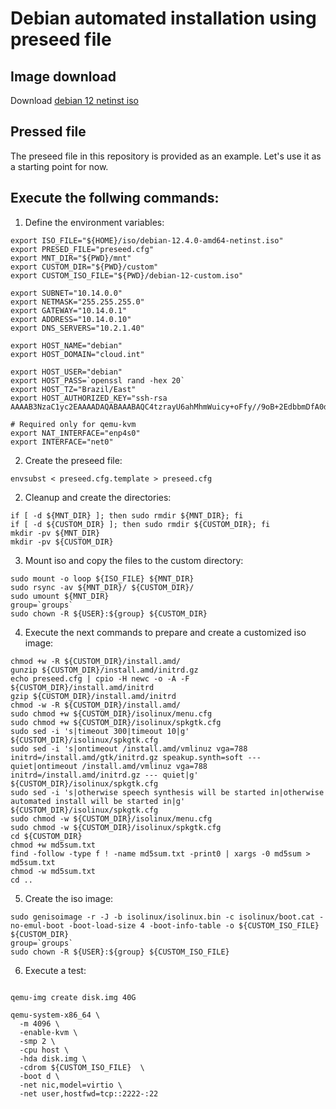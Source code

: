 # Debian automated installation using preseed file

## Image download
Download [debian 12 netinst iso](https://cdimage.debian.org/debian-cd/current/amd64/iso-cd/debian-12.7.0-amd64-netinst.iso)

## Pressed file
The preseed file in this repository is provided as an example. Let's use it as a starting point for now.

## Execute the follwing commands:

1. Define the environment variables:
```shell
export ISO_FILE="${HOME}/iso/debian-12.4.0-amd64-netinst.iso"
export PRESED_FILE="preseed.cfg"
export MNT_DIR="${PWD}/mnt"
export CUSTOM_DIR="${PWD}/custom"
export CUSTOM_ISO_FILE="${PWD}/debian-12-custom.iso"

export SUBNET="10.14.0.0"
export NETMASK="255.255.255.0"
export GATEWAY="10.14.0.1"
export ADDRESS="10.14.0.10"
export DNS_SERVERS="10.2.1.40"

export HOST_NAME="debian"
export HOST_DOMAIN="cloud.int"

export HOST_USER="debian"
export HOST_PASS=`openssl rand -hex 20`
export HOST_TZ="Brazil/East"
export HOST_AUTHORIZED_KEY="ssh-rsa AAAAB3NzaC1yc2EAAAADAQABAAABAQC4tzrayU6ahMhmWuicy+oFfy//9oB+2EdbbmDfA0d+k3SpYjWVqho64/L+sQIAN0RGBJx42GkbKi8B6AriPw8omLOCk2WSYW3ymEC7n3l32M5T4cLr8LIYwoMOBZkMtRc3H62PrHgDoTJLhUOvT2ewj1SLl7iU5gQuInwPE6jWooIb8R6KMUl31qNpkafCVPz5ovw0iYbDamHQF6sq081Xl39px2345T8TofIAocyBUfCOstmAvPaD9lXIV3j9JmPhAy0oweXpxdPiQzBHXepLh/jrvHrV5ggl2iwmLgF3uzwYdFlQN6eCniBtBEcGqEacb6oP2KHfHer04WIbAMHZ"

# Required only for qemu-kvm
export NAT_INTERFACE="enp4s0"
export INTERFACE="net0"
```

2. Create the preseed file:
```shell
envsubst < preseed.cfg.template > preseed.cfg
```

2. Cleanup and create the directories:
```shell
if [ -d ${MNT_DIR} ]; then sudo rmdir ${MNT_DIR}; fi
if [ -d ${CUSTOM_DIR} ]; then sudo rmdir ${CUSTOM_DIR}; fi
mkdir -pv ${MNT_DIR}
mkdir -pv ${CUSTOM_DIR}
```

3. Mount iso and copy the files to the custom directory:
```shell
sudo mount -o loop ${ISO_FILE} ${MNT_DIR}
sudo rsync -av ${MNT_DIR}/ ${CUSTOM_DIR}/
sudo umount ${MNT_DIR}
group=`groups`
sudo chown -R ${USER}:${group} ${CUSTOM_DIR}
```

4. Execute the next commands to prepare and create a customized iso image:
```shell
chmod +w -R ${CUSTOM_DIR}/install.amd/
gunzip ${CUSTOM_DIR}/install.amd/initrd.gz
echo preseed.cfg | cpio -H newc -o -A -F ${CUSTOM_DIR}/install.amd/initrd
gzip ${CUSTOM_DIR}/install.amd/initrd
chmod -w -R ${CUSTOM_DIR}/install.amd/
sudo chmod +w ${CUSTOM_DIR}/isolinux/menu.cfg
sudo chmod +w ${CUSTOM_DIR}/isolinux/spkgtk.cfg
sudo sed -i 's|timeout 300|timeout 10|g' ${CUSTOM_DIR}/isolinux/spkgtk.cfg
sudo sed -i 's|ontimeout /install.amd/vmlinuz vga=788 initrd=/install.amd/gtk/initrd.gz speakup.synth=soft --- quiet|ontimeout /install.amd/vmlinuz vga=788 initrd=/install.amd/initrd.gz --- quiet|g' ${CUSTOM_DIR}/isolinux/spkgtk.cfg
sudo sed -i 's|otherwise speech synthesis will be started in|otherwise automated install will be started in|g' ${CUSTOM_DIR}/isolinux/spkgtk.cfg
sudo chmod -w ${CUSTOM_DIR}/isolinux/menu.cfg
sudo chmod -w ${CUSTOM_DIR}/isolinux/spkgtk.cfg
cd ${CUSTOM_DIR}
chmod +w md5sum.txt
find -follow -type f ! -name md5sum.txt -print0 | xargs -0 md5sum > md5sum.txt
chmod -w md5sum.txt
cd ..
```

5. Create the iso image:
```shell
sudo genisoimage -r -J -b isolinux/isolinux.bin -c isolinux/boot.cat -no-emul-boot -boot-load-size 4 -boot-info-table -o ${CUSTOM_ISO_FILE} ${CUSTOM_DIR}
group=`groups`
sudo chown -R ${USER}:${group} ${CUSTOM_ISO_FILE} 
```

6. Execute a test:
```shell

qemu-img create disk.img 40G

qemu-system-x86_64 \
  -m 4096 \
  -enable-kvm \
  -smp 2 \
  -cpu host \
  -hda disk.img \
  -cdrom ${CUSTOM_ISO_FILE}  \
  -boot d \
  -net nic,model=virtio \
  -net user,hostfwd=tcp::2222-:22


```
